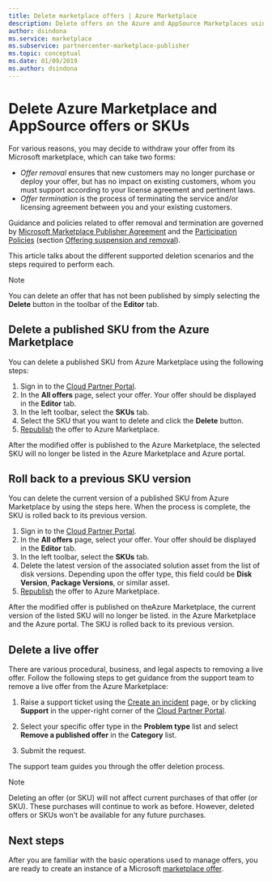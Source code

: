 ```yaml
---
title: Delete marketplace offers | Azure Marketplace 
description: Delete offers on the Azure and AppSource Marketplaces using the Cloud Partner Portal
author: dsindona
ms.service: marketplace
ms.subservice: partnercenter-marketplace-publisher
ms.topic: conceptual
ms.date: 01/09/2019
ms.author: dsindona
---
```


# Delete Azure Marketplace and AppSource offers or SKUs

For various reasons, you may decide to withdraw your offer from its Microsoft marketplace, which can take two forms:

- *Offer removal* ensures that new customers may no longer purchase or deploy your offer, but has no impact on existing customers, whom you must support according to your license agreement and pertinent laws. 
- *Offer termination* is the process of terminating the service and/or licensing agreement between you and your existing customers. 

Guidance and policies related to offer removal and termination are governed by [Microsoft Marketplace Publisher Agreement](https://go.microsoft.com/fwlink/?LinkID=699560) and the [Participation Policies](https://azure.microsoft.com/support/legal/marketplace/participation-policies/)
(section [Offering suspension and removal](https://docs.microsoft.com/legal/marketplace/participation-policy#offering-suspension-and-removal)). 

This article talks about the different supported deletion scenarios and the steps required to perform each.  

> [!NOTE]
> You can delete an offer that has not been published by simply selecting the **Delete** button in the toolbar of the **Editor** tab.


## Delete a published SKU from the Azure Marketplace

You can delete a published SKU from Azure Marketplace using the following steps:

1.  Sign in to the [Cloud Partner Portal](https://cloudpartner.azure.com/).
2.  In the **All offers** page, select your offer.  Your offer should be displayed in the **Editor** tab.
3.  In the left toolbar, select the **SKUs** tab. 
4.  Select the SKU that you want to delete and click the **Delete** button.
5.  [Republish](./cpp-publish-offer.md) the offer to Azure Marketplace.

After the modified offer is published to the Azure Marketplace, the selected SKU will no longer be listed in the Azure Marketplace and Azure portal.


## Roll back to a previous SKU version

You can delete the current version of a published SKU from Azure Marketplace by using the steps here. When the process is complete, the SKU is rolled back to its previous version.

1. Sign in to the [Cloud Partner  Portal](https://cloudpartner.azure.com/).
2. In the **All offers** page, select your offer.  Your offer should be displayed in the **Editor** tab.
3. In the left toolbar, select the **SKUs** tab. 
4. Delete the latest version of the associated solution asset from the list of disk versions.  Depending upon the offer type, this field could be **Disk Version**, **Package Versions**, or similar asset. 
5. [Republish](./cpp-publish-offer.md) the offer to Azure Marketplace.

After the modified offer is published on theAzure Marketplace, the current version of the listed SKU will no longer be listed. in the Azure Marketplace and the Azure portal.  The SKU is rolled back to its previous version.


## Delete a live offer

There are various procedural, business, and legal aspects to removing a live offer. Follow the following steps to get guidance from the support team to remove a live offer from the Azure Marketplace:

1.  Raise a support ticket using the [Create an incident](https://go.microsoft.com/fwlink/?linkid=844975) page, or by
    clicking **Support** in the upper-right corner of the [Cloud Partner  Portal](https://cloudpartner.azure.com/).

2.  Select your specific offer type in the **Problem type** list and select **Remove a published offer** in the **Category** list.

3.  Submit the request.

The support team guides you through the offer deletion process.

> [!NOTE]
> Deleting an offer (or SKU) will not affect current purchases of that offer (or SKU). These purchases will continue to work as before. However, deleted offers or SKUs won't be available for any future purchases.


## Next steps

After you are familiar with the basic operations used to manage offers, you are ready to create an instance of a Microsoft [marketplace offer](../cpp-marketplace-offers.md).

